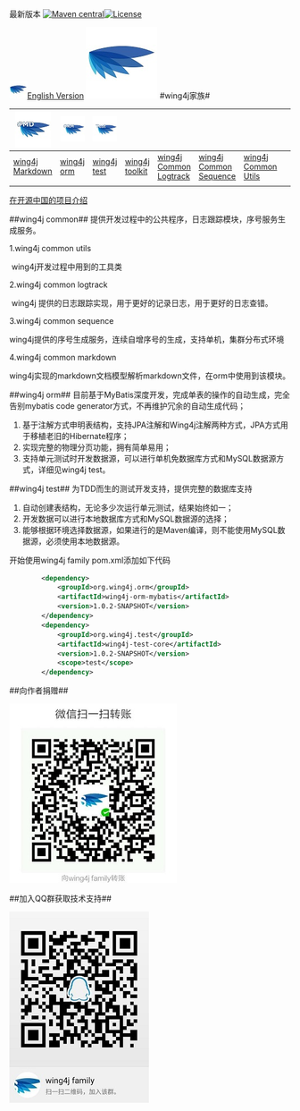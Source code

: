 最新版本 [![Maven central](https://maven-badges.herokuapp.com/maven-central/org.wing4j/wing4j-family/badge.svg)](http://mvnrepository.com/search?q=org.wing4j)[![License](https://img.shields.io/badge/license-Apache%202-4EB1BA.svg)](https://www.apache.org/licenses/LICENSE-2.0.html)

![Wing4j](logo/wing4j_32.jpg "Wing4j 图标")[English Version](./README_EN.md)
![Wing4j](logo/wing4j_128.jpg "Wing4j 图标")
#wing4j家族#
  

| ![Wing4j Markdown](logo/wing4j_md_64.jpg "Wing4j Markdown 图标") | ![Wing4j ORM](logo/wing4j_orm_64.jpg "Wing4j ORM 图标") | ![Wing4j Test](logo/wing4j_test_64.jpg "Wing4j Test 图标") |                                          |                                          |                                          |                                          |      |      |      |
| ---------------------------------------- | ---------------------------------------- | ---------------------------------------- | ---------------------------------------- | ---------------------------------------- | ---------------------------------------- | ---------------------------------------- | ---- | ---- | ---- |
| [wing4j Markdown](http://git.oschina.net/wing4j/wing4j-family/wikis/wing4j-markdown-%E6%96%87%E6%A1%A3%E6%A8%A1%E5%9E%8B) | [wing4j orm](http://git.oschina.net/wing4j/wing4j-family/wikis/%E4%BB%8E%E9%9B%B6%E5%BC%80%E5%A7%8B%E4%BD%BF%E7%94%A8wing4j-orm) | [wing4j test](http://git.oschina.net/wing4j/wing4j-family/wikis/%E4%BB%8E%E9%9B%B6%E5%BC%80%E5%A7%8B%E4%BD%BF%E7%94%A8wing4j-test) | [wing4j toolkit](http://git.oschina.net/wing4j/wing4j-family/wikis/%E4%BB%8E%E9%9B%B6%E5%BC%80%E5%A7%8B%E4%BD%BF%E7%94%A8wing4j-toolkit) | [wing4j Common Logtrack](http://git.oschina.net/wing4j/wing4j-family/wikis/%E4%BB%8E%E9%9B%B6%E5%BC%80%E5%A7%8B%E4%BD%BF%E7%94%A8wing4j-orm) | [wing4j Common Sequence](http://git.oschina.net/wing4j/wing4j-family/wikis/%E4%BB%8E%E9%9B%B6%E5%BC%80%E5%A7%8B%E4%BD%BF%E7%94%A8wing4j-orm) | [wing4j Common Utils](http://git.oschina.net/wing4j/wing4j-family/wikis/%E4%BB%8E%E9%9B%B6%E5%BC%80%E5%A7%8B%E4%BD%BF%E7%94%A8wing4j-orm) |      |      |      |
|                                          |                                          |                                          |                                          |                                          |                                          |                                          |      |      |      |

[在开源中国的项目介绍](https://www.oschina.net/p/wing4j-family)

##wing4j common##
提供开发过程中的公共程序，日志跟踪模块，序号服务生成服务。 

 1.wing4j common utils 

​	wing4j开发过程中用到的工具类

 2.wing4j common logtrack

​	wing4j 提供的日志跟踪实现，用于更好的记录日志，用于更好的日志查错。

 3.wing4j common sequence

​	wing4j提供的序号生成服务，连续自增序号的生成，支持单机，集群分布式环境

 4.wing4j common markdown

​	wing4j实现的markdown文档模型解析markdown文件，在orm中使用到该模块。

##wing4j orm##
目前基于MyBatis深度开发，完成单表的操作的自动生成，完全告别mybatis code generator方式，不再维护冗余的自动生成代码；
1. 基于注解方式申明表结构，支持JPA注解和Wing4j注解两种方式，JPA方式用于移植老旧的Hibernate程序；
2. 实现完整的物理分页功能，拥有简单易用；
3. 支持单元测试时开发数据源，可以进行单机免数据库方式和MySQL数据源方式，详细见wing4j test。

##wing4j test##
为TDD而生的测试开发支持，提供完整的数据库支持
1. 自动创建表结构，无论多少次运行单元测试，结果始终如一；
2. 开发数据可以进行本地数据库方式和MySQL数据源的选择；
3. 能够根据环境选择数据源，如果进行的是Maven编译，则不能使用MySQL数据源，必须使用本地数据源。

开始使用wing4j family
pom.xml添加如下代码
```xml
        <dependency>
            <groupId>org.wing4j.orm</groupId>
            <artifactId>wing4j-orm-mybatis</artifactId>
            <version>1.0.2-SNAPSHOT</version>
        </dependency>
        <dependency>
            <groupId>org.wing4j.test</groupId>
            <artifactId>wing4j-test-core</artifactId>
            <version>1.0.2-SNAPSHOT</version>
            <scope>test</scope>
        </dependency>
```

##向作者捐赠##

![微信捐赠](logo/donation.jpg "微信捐赠")

##加入QQ群获取技术支持## 

![QQ群](logo/QQ_group.jpg "QQ群")